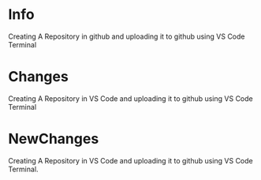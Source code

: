 # Info
Creating A Repository in github and uploading it to github using VS Code Terminal

# Changes 
Creating A Repository in VS Code and uploading it to github using VS Code Terminal

# NewChanges 
Creating A Repository in VS Code and uploading it to github using VS Code Terminal.
